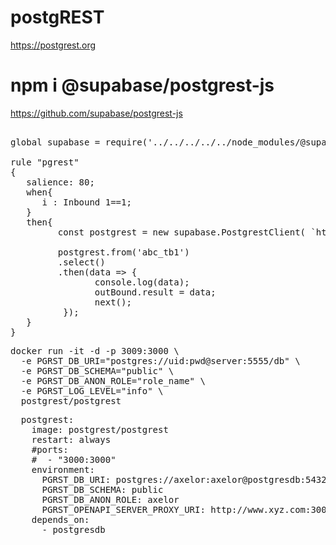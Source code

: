 # postgREST
https://postgrest.org

# npm i @supabase/postgrest-js
https://github.com/supabase/postgrest-js

<pre>

global supabase = require('../../../../../node_modules/@supabase/postgrest-js');

rule "pgrest"
{
   salience: 80;
   when{
      i : Inbound 1==1;
   }
   then{
         const postgrest = new supabase.PostgrestClient( `http:\/\/www.xyz.com:3000` 

         postgrest.from('abc_tb1')
         .select()
         .then(data => {
                console.log(data);
                outBound.result = data;
                next();
          });
   }
}
</pre>

<pre>
docker run -it -d -p 3009:3000 \
  -e PGRST_DB_URI="postgres://uid:pwd@server:5555/db" \
  -e PGRST_DB_SCHEMA="public" \
  -e PGRST_DB_ANON_ROLE="role_name" \
  -e PGRST_LOG_LEVEL="info" \
  postgrest/postgrest
</pre>

<pre>
  postgrest:
    image: postgrest/postgrest
    restart: always
    #ports:
    #  - "3000:3000"
    environment:
      PGRST_DB_URI: postgres://axelor:axelor@postgresdb:5432/axelor
      PGRST_DB_SCHEMA: public
      PGRST_DB_ANON_ROLE: axelor
      PGRST_OPENAPI_SERVER_PROXY_URI: http://www.xyz.com:3000
    depends_on:
      - postgresdb
</pre>
